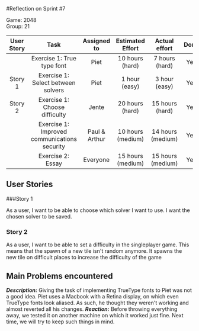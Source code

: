 #Reflection on Sprint #7

Game: 2048  
Group: 21

| User Story | Task 			      						| Assigned to 	| Estimated Effort  | Actual effort     | Done  | Notes |
|:----------:|:--------------------------------------------:|:-------------:|:-----------------:|:-----------------:|:-----:|:-----:|
|     		 | Exercise 1: True type font  					| Piet 			| 10 hours (hard)   | 7 hours (hard)	| Yes	|
| Story 1	 | Exercise 1: Select between solvers    		| Piet 			| 1 hour (easy)		| 3 hour (easy) 	| Yes	|
| Story 2	 | Exercise 1: Choose difficulty 		 		| Jente 		| 20 hours (hard)	| 15 hours (hard)	| Yes	|
|            | Exercise 1: Improved communications security | Paul & Arthur | 10 hours (medium) | 14 hours (medium)	| Yes   |
|            | Exercise 2: Essay      				 		| Everyone      | 15 hours (medium) | 15 hours (medium)	| Yes   |

## User Stories

###Story 1

As a user, I want to be able to choose which solver I want to use. I want the chosen solver to be saved.
	
### Story 2
	
As a user, I want to be able to set a difficulty in the singleplayer game. This means that the spawn of a new tile isn't random anymore. 
It spawns the new tile on difficult places to increase the difficulty of the game

## Main Problems encountered

***Description:*** Giving the task of implementing TrueType fonts to Piet was not a good idea. Piet
uses a Macbook with a Retina display, on which even TrueType fonts look aliased.
As such, he thought they weren't working and almost reverted all his changes.
***Reaction:*** Before throwing everything away, we tested it on another machine on which it
worked just fine. Next time, we will try to keep such things in mind.

